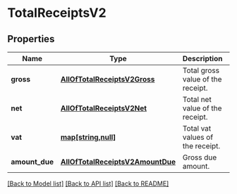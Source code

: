 # TotalReceiptsV2

## Properties
Name | Type | Description | Notes
------------ | ------------- | ------------- | -------------
**gross** | [**AllOfTotalReceiptsV2Gross**](AllOfTotalReceiptsV2Gross.md) | Total gross value of the receipt. | 
**net** | [**AllOfTotalReceiptsV2Net**](AllOfTotalReceiptsV2Net.md) | Total net value of the receipt. | 
**vat** | [**map[string,null]**](.md) | Total vat values of the receipt. | 
**amount_due** | [**AllOfTotalReceiptsV2AmountDue**](AllOfTotalReceiptsV2AmountDue.md) | Gross due amount. | 

[[Back to Model list]](../../README.md#documentation-for-models) [[Back to API list]](../../README.md#documentation-for-api-endpoints) [[Back to README]](../../README.md)


